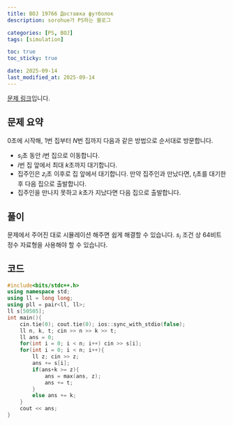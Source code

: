 ```yaml
---
title: BOJ 19766 Доставка футболок
description: sorohue가 PS하는 블로그

categories: [PS, BOJ]
tags: [simulation]

toc: true
toc_sticky: true

date: 2025-09-14
last_modified_at: 2025-09-14
---
```


[문제 링크](https://boj.kr/19766)입니다.

## 문제 요약

$0$초에 시작해, $1$번 집부터 $N$번 집까지 다음과 같은 방법으로 순서대로 방문합니다.

- $s_i$초 동안 $i$번 집으로 이동합니다.
- $i$번 집 앞에서 최대 $k$초까지 대기합니다.
- 집주인은 $z_i$초 이후로 집 앞에서 대기합니다. 만약 집주인과 만났다면, $t_i$초를 대기한 후 다음 집으로 출발합니다.
- 집주인을 만나지 못하고 $k$초가 지났다면 다음 집으로 출발합니다.

## 풀이

문제에서 주어진 대로 시뮬레이션 해주면 쉽게 해결할 수 있습니다. $s_i$ 조건 상 64비트 정수 자료형을 사용해야 할 수 있습니다.

## 코드

```cpp
#include<bits/stdc++.h>
using namespace std;
using ll = long long;
using pll = pair<ll, ll>;
ll s[50505];
int main(){
    cin.tie(0); cout.tie(0); ios::sync_with_stdio(false);
    ll n, k, t; cin >> n >> k >> t;
    ll ans = 0;
    for(int i = 0; i < n; i++) cin >> s[i];
    for(int i = 0; i < n; i++){
        ll z; cin >> z;
        ans += s[i];
        if(ans+k >= z){
            ans = max(ans, z);
            ans += t;
        }
        else ans += k;
    }
    cout << ans;
}
```
